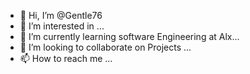 - 👋 Hi, I’m @Gentle76
- 👀 I’m interested in ...
- 🌱 I’m currently learning software Engineering at Alx...
- 💞️ I’m looking to collaborate on Projects ...
- 📫 How to reach me  ...

<!---
Gentle76/Gentle76 is a ✨ special ✨ repository because its `README.md` (this file) appears on your GitHub profile.
You can click the Preview link to take a look at your changes.
--->
